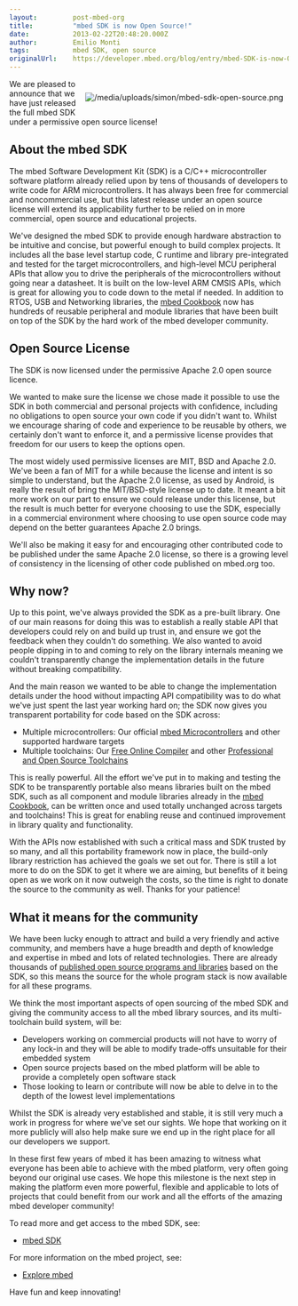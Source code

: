 ```yaml
---
layout:         post-mbed-org
title:          "mbed SDK is now Open Source!"
date:           2013-02-22T20:48:20.000Z
author:         Emilio Monti
tags:           mbed SDK, open source
originalUrl:    https://developer.mbed.org/blog/entry/mbed-SDK-is-now-Open-Source/
---
```


<div style="padding: 10px; float:right">
  <p>
    <img src=
    "https://developer.mbed.org/media/uploads/simon/mbed-sdk-open-source.png"
    alt="/media/uploads/simon/mbed-sdk-open-source.png" title=
    "/media/uploads/simon/mbed-sdk-open-source.png">
  </p>
</div>
<p>
  We are pleased to announce that we have just released the full
  mbed SDK under a permissive open source license!
</p>
<h2>
  About the mbed SDK
</h2>
<p>
  The mbed Software Development Kit (SDK) is a C/C++
  microcontroller software platform already relied upon by tens of
  thousands of developers to write code for ARM microcontrollers.
  It has always been free for commercial and noncommercial use, but
  this latest release under an open source license will extend its
  applicability further to be relied on in more commercial, open
  source and educational projects.
</p>
<p>
  We've designed the mbed SDK to provide enough hardware
  abstraction to be intuitive and concise, but powerful enough to
  build complex projects. It includes all the base level startup
  code, C runtime and library pre-integrated and tested for the
  target microcontrollers, and high-level MCU peripheral APIs that
  allow you to drive the peripherals of the microcontrollers
  without going near a datasheet. It is built on the low-level ARM
  CMSIS APIs, which is great for allowing you to code down to the
  metal if needed. In addition to RTOS, USB and Networking
  libraries, the <a href="http://mbed.org/cookbook">mbed
  Cookbook</a> now has hundreds of reusable peripheral and module
  libraries that have been built on top of the SDK by the hard work
  of the mbed developer community.
</p>
<h2>
  Open Source License
</h2>
<p>
  The SDK is now licensed under the permissive Apache 2.0 open
  source licence.
</p>
<p>
  We wanted to make sure the license we chose made it possible to
  use the SDK in both commercial and personal projects with
  confidence, including no obligations to open source your own code
  if you didn't want to. Whilst we encourage sharing of code and
  experience to be reusable by others, we certainly don't want to
  enforce it, and a permissive license provides that freedom for
  our users to keep the options open.
</p>
<p>
  The most widely used permissive licenses are MIT, BSD and Apache
  2.0. We've been a fan of MIT for a while because the license and
  intent is so simple to understand, but the Apache 2.0 license, as
  used by Android, is really the result of bring the MIT/BSD-style
  license up to date. It meant a bit more work on our part to
  ensure we could release under this license, but the result is
  much better for everyone choosing to use the SDK, especially in a
  commercial environment where choosing to use open source code may
  depend on the better guarantees Apache 2.0 brings.
</p>
<p>
  We'll also be making it easy for and encouraging other
  contributed code to be published under the same Apache 2.0
  license, so there is a growing level of consistency in the
  licensing of other code published on mbed.org too.
</p>
<h2>
  Why now?
</h2>
<p>
  Up to this point, we've always provided the SDK as a pre-built
  library. One of our main reasons for doing this was to establish
  a really stable API that developers could rely on and build up
  trust in, and ensure we got the feedback when they couldn't do
  something. We also wanted to avoid people dipping in to and
  coming to rely on the library internals meaning we couldn't
  transparently change the implementation details in the future
  without breaking compatibility.
</p>
<p>
  And the main reason we wanted to be able to change the
  implementation details under the hood without impacting API
  compatibility was to do what we've just spent the last year
  working hard on; the SDK now gives you transparent portability
  for code based on the SDK across:
</p>
<ul>
  <li>Multiple microcontrollers: Our official <a href=
  "/handbook/mbed-Microcontrollers">mbed Microcontrollers</a> and
  other supported hardware targets
  </li>
  <li>Multiple toolchains: Our <a href=
  "/handbook/mbed-Compiler">Free Online Compiler</a> and other
  <a href="/handbook/Exporting-to-offline-toolchains">Professional
  and Open Source Toolchains</a>
  </li>
</ul>
<p>
  This is really powerful. All the effort we've put in to making
  and testing the SDK to be transparently portable also means
  libraries built on the mbed SDK, such as all component and module
  libraries already in the <a href="http://mbed.org/cookbook">mbed
  Cookbook</a>, can be written once and used totally unchanged
  across targets and toolchains! This is great for enabling reuse
  and continued improvement in library quality and functionality.
</p>
<p>
  With the APIs now established with such a critical mass and SDK
  trusted by so many, and all this portability framework now in
  place, the build-only library restriction has achieved the goals
  we set out for. There is still a lot more to do on the SDK to get
  it where we are aiming, but benefits of it being open as we work
  on it now outweigh the costs, so the time is right to donate the
  source to the community as well. Thanks for your patience!
</p>
<h2>
  What it means for the community
</h2>
<p>
  We have been lucky enough to attract and build a very friendly
  and active community, and members have a huge breadth and depth
  of knowledge and expertise in mbed and lots of related
  technologies. There are already thousands of <a href=
  "/code">published open source programs and libraries</a> based on
  the SDK, so this means the source for the whole program stack is
  now available for all these programs.
</p>
<p>
  We think the most important aspects of open sourcing of the mbed
  SDK and giving the community access to all the mbed library
  sources, and its multi-toolchain build system, will be:
</p>
<ul>
  <li>Developers working on commercial products will not have to
  worry of any lock-in and they will be able to modify trade-offs
  unsuitable for their embedded system
  </li>
  <li>Open source projects based on the mbed platform will be able
  to provide a completely open software stack
  </li>
  <li>Those looking to learn or contribute will now be able to
  delve in to the depth of the lowest level implementations
  </li>
</ul>
<p>
  Whilst the SDK is already very established and stable, it is
  still very much a work in progress for where we've set our
  sights. We hope that working on it more publicly will also help
  make sure we end up in the right place for all our developers we
  support.
</p>
<p>
  In these first few years of mbed it has been amazing to witness
  what everyone has been able to achieve with the mbed platform,
  very often going beyond our original use cases. We hope this
  milestone is the next step in making the platform even more
  powerful, flexible and applicable to lots of projects that could
  benefit from our work and all the efforts of the amazing mbed
  developer community!
</p>
<p>
  To read more and get access to the mbed SDK, see:
</p>
<ul>
  <li>
    <a href="http://mbed.org/handbook/mbed-SDK">mbed SDK</a>
  </li>
</ul>
<p>
  For more information on the mbed project, see:
</p>
<ul>
  <li>
    <a href="http://mbed.org/explore">Explore mbed</a>
  </li>
</ul>
<p>
  Have fun and keep innovating!
</p>

